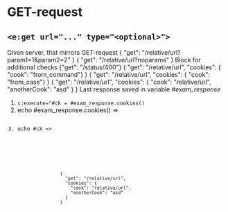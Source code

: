 # GET-request
## `<e:get url="..." type="<optional>">`

<div>
    <e:summary/>
    <e:given>
        Given server, that mirrors GET-request
    </e:given>
    <e:example name="Body check" status="ExpectedToFail" print="true">
        <e:get url="relative/url">
            <e:case desc="Request with params (happy-path)" urlParams="param1=1&amp;param2=2">
                <expected>
                    { "get": "/relative/url?param1=1&amp;param2=2" }
                </expected>
            </e:case>
            <e:case desc="Request without params (wrong response body)">
                <expected>
                    { "get": "/relative/url?noparams" }
                </expected>
                <e:check>
                    <span c:assertTrue="true">Block for additional checks</span>
                </e:check>
            </e:case>
        </e:get>
    </e:example>
    <e:example name="Status code check" status="ExpectedToFail" print="true">
        <e:get url="status/400">
            <e:case desc="Wrong status code">
                <expected>
                    {"get": "/status/400"}
                </expected>
            </e:case>
        </e:get>
    </e:example>
    <e:example name="Cookies" print="true">
        <e:get url="relative/url" cookies="cook=from_command">
            <e:case desc="Can be set in command">
                <expected>
                    {
                      "get": "/relative/url",
                      "cookies": { "cook": "from_command"}
                    }
                </expected>
            </e:case>
            <e:case cookies="cook=from_case" desc="Can be override by case">
                <expected>
                    {
                      "get": "/relative/url",
                      "cookies": { "cook": "from_case"}
                    }
                </expected>
            </e:case>
            <e:case cookies="cook=${#url},anotherCook=asd" desc="Placeholders can be used">
                <expected>
                    {
                      "get": "/relative/url",
                      "cookies": {
                        "cook": "relative/url",
                        "anotherCook": "asd"
                      }
                    }
                </expected>
                <e:check>
                    Last response saved in variable <var>#exam_response</var><br/>
                    <ol>
                        <li><code c:execute="#ck = #exam_response.cookies()">c:execute="#ck = #exam_response.cookies()</code></li>
                        <li>echo #exam_response.cookies() => <code c:echo="#exam_response.cookies()"/></li>
                        <li>echo #ck => <code c:echo="#ck"/></li>
                    </ol>
                </e:check>
            </e:case>
            <e:case cookies="${#exam_response.cookies()}" desc="If @FullOGNL is enabled, response fields can be accessed, e.g. ${#exam_response.cookies()}">
                <expected>
                    {
                      "get": "/relative/url",
                      "cookies": {
                        "cook": "relative/url",
                        "anotherCook": "asd"
                      }
                    }
                </expected>
            </e:case>
        </e:get>
    </e:example>
</div>